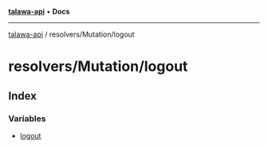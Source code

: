 [**talawa-api**](../../../README.md) • **Docs**

***

[talawa-api](../../../modules.md) / resolvers/Mutation/logout

# resolvers/Mutation/logout

## Index

### Variables

- [logout](variables/logout.md)
